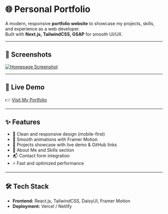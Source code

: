# 🌐 Personal Portfolio

A modern, responsive **portfolio website** to showcase my projects, skills, and experience as a web developer.  
Built with **Next.js, TailwindCSS, GSAP** for smooth UI/UX.

---

## 📸 Screenshots
[![Homepage Screenshot](https://github.com/hosenrabby/Portfolio-v1/main/public/projects/ProfileImg/screenshot.webp "Homepage Screenshot")](https://hosenrabby.dev/)

---

## 🚀 Live Demo
👉 [Visit My Portfolio](https://your-portfolio-link.com)

---

## ✨ Features
- 🎨 Clean and responsive design (mobile-first)
- 🧩 Smooth animations with Framer Motion
- 📂 Projects showcase with live demo & GitHub links
- 📝 About Me and Skills section
- 📬 Contact form integration
- ⚡ Fast and optimized performance

---

## 🛠️ Tech Stack
- **Frontend:** React.js, TailwindCSS, DaisyUI, Framer Motion
- **Deployment:** Vercel / Netlify


